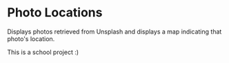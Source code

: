 # Photo Locations
Displays photos retrieved from Unsplash and displays a map indicating that photo's location.

This is a school project :)

